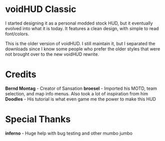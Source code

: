 # voidHUD Classic
I started designing it as a personal modded stock HUD, but it eventually evolved into what it is today. It features a clean design, with simple to read font/colors.

This is the older version of voidHUD. I still maintain it, but I separated the downloads since I know some people who prefer the older styles that were not brought over to the new voidHUD rewrite.

# Credits
**Bernd Montag** - Creator of Sansation
**broesel** - Imported his MOTD, team selection, and map info menus. Also took a lot of inspiration from him
**Doodles** - His tutorial is what even game me the power to make this HUD

# Special Thanks
**inferno** - Huge help with bug testing and other mumbo jumbo